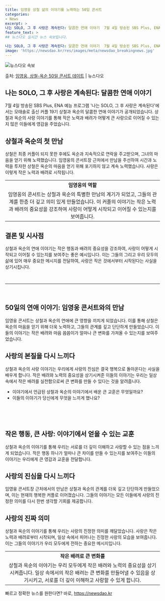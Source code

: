 ```yaml
---
title: 임영웅 상철 삶의 이야기를 노래하는 50일 콘서트
categories:
- News
excerpt: >
나는 SOLO, 그 후 사랑은 계속된다: 달콤한 연애 이야기  7월 4일 방송된 SBS Plus, ENA 예…
feature_text: >
## 뉴스다오 실시간 뉴스 속보입니다.

나는 SOLO, 그 후 사랑은 계속된다: 달콤한 연애 이야기  7월 4일 방송된 SBS Plus, ENA 예…
image: 'https://newsdao.kr/res/images/meta/newsdao_breakingnews.jpg'
---
```


![뉴스다오 속보](https://newsdao.kr/res/images/meta/newsdao_breakingnews.jpg)

<p>출처: <a href="https://newsdao.kr/4656" rel="dofollow">임영웅, 상철-옥순 50일 콘서트 데이트</a> | 뉴스다오</p>

<h2 data-ke-size="size26">나는 SOLO, 그 후 사랑은 계속된다: 달콤한 연애 이야기</h2>
<p data-ke-size="size16">7월 4일 방송된 SBS Plus, ENA 예능 프로그램 '나는 SOLO, 그 후 사랑은 계속된다'에서는 모태솔로 출신 커플 19기 상철과 옥순의 달콤한 연애 이야기가 공개되었습니다. 상철과 옥순의 사랑 이야기를 통해 작은 노력과 배려가 어떻게 큰 사랑으로 이어질 수 있는지 많은 이들에게 영감을 주었습니다.</p>

<h2 data-ke-size="size24">상철과 옥순의 첫 만남</h2>
<p data-ke-size="size16">상철은 최종 커플이 되지 못한 후에도 옥순과 지속적으로 연락을 주고받으며, 그녀의 마음을 얻기 위해 노력했습니다. 임영웅의 콘서트장 근처에서 만남을 주선하여 시간과 노력을 투자한 상철은 옥순의 마음을 얻기 위해 포기하지 않고 계속 노력했습니다. 사랑은 이렇게 작은 노력과 배려로 시작됩니다.</p>

<table>
	<tr>
		<td style="text-align: center; height: 17px;"><b>임영웅의 역할</b></td>
	</tr>
	<tr>
		<td style="text-align: center; height: 17px;">임영웅의 콘서트는 상철과 옥순의 특별한 만남의 계기가 되었고, 그들의 관계를 한층 더 깊고 의미 있게 만들었습니다. 이 커플의 이야기는 작은 노력과 배려의 중요성을 강조하여 사랑이 어떻게 시작되고 이어질 수 있는지를 보여줍니다.</td>
	</tr>
</table>

<h2 data-ke-size="size24">결론 및 시사점</h2>
<p data-ke-size="size16">상철과 옥순의 연애 이야기는 작은 행동과 배려의 중요성을 강조하여, 사랑이 어떻게 시작되고 이어질 수 있는지를 보여주는 좋은 예시입니다. 이는 그들의 그리고 우리 모두의 삶에 있어 매우 중요한 메시지를 전달하여, 사랑은 작은 것에서부터 시작된다는 사실을 상기시킵니다.</p>

<p data-ke-size="size16">&nbsp;</p>

<hr>

<p data-ke-size="size16">&nbsp;</p>

<h2 data-ke-size="size26">50일의 연애 이야기: 임영웅 콘서트와의 만남</h2>
<p data-ke-size="size16">임영웅 콘서트는 상철과 옥순의 연애에 큰 영향을 끼치게 되었습니다. 이를 통해 상철은 옥순의 마음을 얻기 위해 더욱 노력하고, 그들의 관계를 깊고 단단하게 만들었습니다. 이들의 이야기는 작은 배려와 마음 씀씀이가 얼마나 큰 변화를 가져올 수 있는지를 보여주었습니다.</p>

<h2 data-ke-size="size24">사랑의 본질을 다시 느끼다</h2>
<p data-ke-size="size16">상철과 옥순의 사랑 이야기는 우리에게 사랑의 진심은 결국 행복으로 돌아온다는 사실을 배우게 합니다. 작은 배려와 노력의 중요성을 상기시켜준 이들의 이야기는 우리는 일상 속에서 작은 배려를 실천함으로써 큰 변화를 만들 수 있다는 것을 알려줍니다.</p>

<ul>
	<li>이야기에서 언급된 상철과 옥순의 이야기에서 배운 큰 교훈은 무엇일까요?</li>
	<li>이들의 이야기가 당신에게 무엇을 느끼게 했나요?</li>
</ul>

<p data-ke-size="size16">&nbsp;</p>

<p data-ke-size="size16">&nbsp;</p>

<h2 data-ke-size="size26">작은 행동, 큰 사랑: 이야기에서 얻을 수 있는 교훈</h2>
<p data-ke-size="size16">상철과 옥순의 이야기를 통해 우리는 서로를 더 깊이 이해하고 사랑할 수 있는 점을 느끼게 되었습니다. 작은 행동 하나가 얼마나 큰 차이를 만들 수 있는지를 보여주는 이들의 이야기는 우리에게 큰 영감과 교훈을 전달합니다.</p>

<h2 data-ke-size="size24">사랑의 진심을 다시 느끼다</h2>
<p data-ke-size="size16">임영웅 콘서트장 근처에서의 만남은 상철과 옥순의 관계를 더욱 깊고 단단하게 만들었으며, 이는 현재의 행복한 커플로 이어졌습니다. 그들의 이야기는 모든 이들에게 사랑의 진정한 의미를 다시 한번 생각할 기회를 제공합니다.</p>

<h2 data-ke-size="size24">사랑의 진짜 의미</h2>
<p data-ke-size="size16">상철과 옥순의 이야기를 통해 우리는 사랑의 진정한 의미를 깨달았습니다. 사랑은 작은 노력과 배려로부터 시작되며, 일상 속에서 피어나는 진정한 사랑의 모습을 보여줍니다. 이는 그들의 이야기가 우리 모두에게 전하는 중요한 메시지입니다.</p>

<table>
	<tr>
		<td style="text-align: center; height: 17px;"><b>작은 배려로 큰 변화를</b></td>
	</tr>
	<tr>
		<td style="text-align: center; height: 17px;">상철과 옥순의 이야기는 우리 모두에게 작은 배려와 노력의 중요성을 상기시켜줍니다. 일상 속에서의 작은 배려는 큰 변화를 만들어낼 수 있음을 상기시키고, 서로를 더 깊이 이해하고 사랑할 수 있게 합니다.</td>
	</tr>
</table> 

빠르고 정확한 뉴스를 원한다면? 바로, <a href="https://newsdao.kr" rel="dofollow">https://newsdao.kr</a>


    
